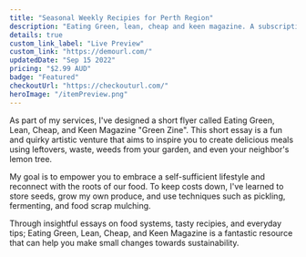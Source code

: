 ```yaml
---
title: "Seasonal Weekly Recipies for Perth Region"
description: "Eating Green, lean, cheap and keen magazine. A subscription to a creative short recipe list with ingredients you can source for very cheap, with little waste and a lot of love to inspire your kitchen journy every week!"
details: true
custom_link_label: "Live Preview"
custom_link: "https://demourl.com/"
updatedDate: "Sep 15 2022"
pricing: "$2.99 AUD"
badge: "Featured"
checkoutUrl: "https://checkouturl.com/"
heroImage: "/itemPreview.png"
---
```


As part of my services, I've designed a short flyer called Eating Green, Lean, Cheap, and Keen Magazine "Green Zine". This short essay is a fun and quirky artistic venture that aims to inspire you to create delicious meals using leftovers, waste, weeds from your garden, and even your neighbor's lemon tree.

My goal is to empower you to embrace a self-sufficient lifestyle and reconnect with the roots of our food. To keep costs down, I've learned to store seeds, grow my own produce, and use techniques such as pickling, fermenting, and food scrap mulching.

Through insightful essays on food systems, tasty recipies, and everyday tips; Eating Green, Lean, Cheap, and Keen Magazine is a fantastic resource that can help you make small changes towards sustainability. 


